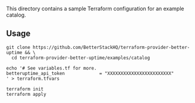 This directory contains a sample Terraform configuration for an example catalog.

## Usage

```shell script
git clone https://github.com/BetterStackHQ/terraform-provider-better-uptime && \
  cd terraform-provider-better-uptime/examples/catalog

echo '# See variables.tf for more.
betteruptime_api_token             = "XXXXXXXXXXXXXXXXXXXXXXXX"
' > terraform.tfvars

terraform init
terraform apply
```
